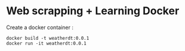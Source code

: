 # Web scrapping + Learning Docker

Create a docker container :
```shell
docker build -t weatherdt:0.0.1
docker run -it weatherdt:0.0.1
```
